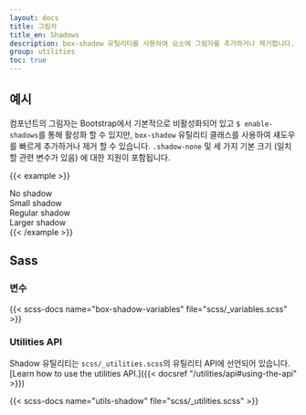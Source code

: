 ```yaml
---
layout: docs
title: 그림자
title_en: Shadows
description: box-shadow 유틸리티를 사용하여 요소에 그림자를 추가하거나 제거합니다.
group: utilities
toc: true
---
```


## 예시

컴포넌트의 그림자는 Bootstrap에서 기본적으로 비활성화되어 있고 `$ enable-shadows`를 통해 활성화 할 수 있지만, `box-shadow` 유틸리티 클래스를 사용하여 섀도우를 빠르게 추가하거나 제거 할 수 있습니다. `.shadow-none` 및 세 가지 기본 크기 (일치 할 관련 변수가 있음) 에 대한 지원이 포함됩니다.

{{< example >}}
<div class="shadow-none p-3 mb-5 bg-light rounded">No shadow</div>
<div class="shadow-sm p-3 mb-5 bg-body rounded">Small shadow</div>
<div class="shadow p-3 mb-5 bg-body rounded">Regular shadow</div>
<div class="shadow-lg p-3 mb-5 bg-body rounded">Larger shadow</div>
{{< /example >}}

## Sass

### 변수

{{< scss-docs name="box-shadow-variables" file="scss/_variables.scss" >}}

### Utilities API

Shadow 유틸리티는 `scss/_utilities.scss`의 유틸리티 API에 선언되어 있습니다. [Learn how to use the utilities API.]({{< docsref "/utilities/api#using-the-api" >}})

{{< scss-docs name="utils-shadow" file="scss/_utilities.scss" >}}
